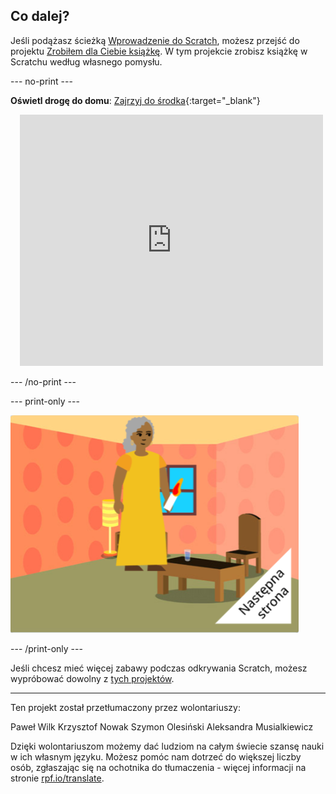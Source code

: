 ## Co dalej?

Jeśli podążasz ścieżką [Wprowadzenie do Scratch](https://projects.raspberrypi.org/pl-PL/pathway/scratch-intro), możesz przejść do projektu [Zrobiłem dla Ciebie książkę](https://projects.raspberrypi.org/pl-PL/projects/i-made-you-a-book). W tym projekcie zrobisz książkę w Scratchu według własnego pomysłu.

--- no-print ---

**Oświetl drogę do domu**: [Zajrzyj do środka](https://scratch.mit.edu/projects/499860786/editor){:target="_blank"}
<div class="scratch-preview" style="margin-left: 15px;">
  <iframe allowtransparency="true" width="485" height="402" src="https://scratch.mit.edu/projects/embed/499860786/?autostart=false" frameborder="0"></iframe>
</div>

--- /no-print ---

--- print-only ---

![Projekt „Zrobiłem dla Ciebie książkę”.](images/book-cover.png)

--- /print-only ---

Jeśli chcesz mieć więcej zabawy podczas odkrywania Scratch, możesz wypróbować dowolny z [tych projektów](https://projects.raspberrypi.org/pl-PL/projects?software%5B%5D=scratch&curriculum%5B%5D=%201).

***

Ten projekt został przetłumaczony przez wolontariuszy:

Paweł Wilk
Krzysztof Nowak
Szymon Olesiński
Aleksandra Musialkiewicz

Dzięki wolontariuszom możemy dać ludziom na całym świecie szansę nauki w ich własnym języku. Możesz pomóc nam dotrzeć do większej liczby osób, zgłaszając się na ochotnika do tłumaczenia - więcej informacji na stronie [rpf.io/translate](https://rpf.io/translate).


